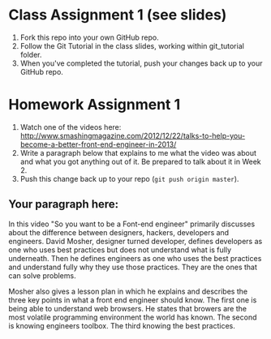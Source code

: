 # Class Assignment 1 (see slides)

1. Fork this repo into your own GitHub repo.
1. Follow the Git Tutorial in the class slides, working within git_tutorial folder.
1. When you've completed the tutorial, push your changes back up to your GitHub repo.

# Homework Assignment 1

1. Watch one of the videos here: http://www.smashingmagazine.com/2012/12/22/talks-to-help-you-become-a-better-front-end-engineer-in-2013/
1. Write a paragraph below that explains to me what the video was about and what you got anything out of it. Be prepared to talk about it in Week 2.
1. Push this change back up to your repo (`git push origin master`).

## Your paragraph here:
 
In this video "So you want to be  a Font-end engineer" primarily discusses about the difference between designers, hackers, developers and engineers. David Mosher, designer turned developer, defines developers as one who uses best practices but does not understand what is fully underneath.  Then he defines engineers as one who uses the best practices and understand fully why they use those practices. They are the ones that can solve problems.  

Mosher also gives a lesson plan in which he explains and describes the three key points in what a front end engineer should know. The first one is being able to understand web browsers. He states that browers are the most volatile programming environment the world has known. The second is knowing engineers toolbox. The third knowing the best practices. 

